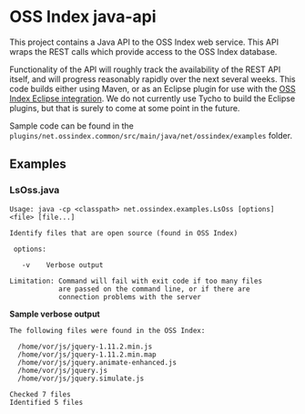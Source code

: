 # OSS Index java-api

This project contains a Java API to the OSS Index web service. This API wraps the REST calls which provide access to the OSS Index database.

Functionality of the API will roughly track the availability of the REST API itself, and will progress reasonably rapidly over the next several weeks. This code builds either using Maven, or as an Eclipse plugin for use with the [OSS Index Eclipse integration](https://github.com/OSSIndex/ossindex-eclipse). We do not currently use Tycho to build the Eclipse plugins, but that is surely to come at some point in the future.

Sample code can be found in the `plugins/net.ossindex.common/src/main/java/net/ossindex/examples` folder.

Examples
--------

### LsOss.java

```
Usage: java -cp <classpath> net.ossindex.examples.LsOss [options] <file> [file...]

Identify files that are open source (found in OSS Index)

 options:

   -v    Verbose output

Limitation: Command will fail with exit code if too many files
            are passed on the command line, or if there are
            connection problems with the server
```

**Sample verbose output**

```
The following files were found in the OSS Index:

  /home/vor/js/jquery-1.11.2.min.js
  /home/vor/js/jquery-1.11.2.min.map
  /home/vor/js/jquery.animate-enhanced.js
  /home/vor/js/jquery.js
  /home/vor/js/jquery.simulate.js

Checked 7 files
Identified 5 files
```
